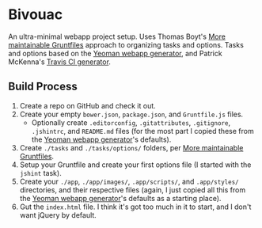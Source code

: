 # Bivouac

An ultra-minimal webapp project setup. Uses Thomas Boyt's [More maintainable Gruntfiles](http://www.thomasboyt.com/2013/09/01/maintainable-grunt.html) approach to organizing tasks and options. Tasks and options based on the [Yeoman webapp generator](https://github.com/yeoman/generator-webapp), and Patrick McKenna's [Travis CI generator](https://github.com/pwmckenna/generator-travis-ci).

## Build Process

1. Create a repo on GitHub and check it out.
2. Create your empty `bower.json`, `package.json`, and `Gruntfile.js` files.
    * Optionally create `.editorconfig`, `.gitattributes`, `.gitignore`, `.jshintrc`, and `README.md` files (for the most part I copied these from the [Yeoman webapp generator](https://github.com/yeoman/generator-webapp)'s defaults).
3. Create `./tasks` and `./tasks/options/` folders, per [More maintainable Gruntfiles](http://www.thomasboyt.com/2013/09/01/maintainable-grunt.html).
4. Setup your Gruntfile and create your first options file (I started with the `jshint` task).
5. Create your `./app`, `./app/images/`, `.app/scripts/`, and `.app/styles/` directories, and their respective files (again, I just copied all this from the [Yeoman webapp generator](https://github.com/yeoman/generator-webapp)'s defaults as a starting place).
6. Gut the `index.html` file. I think it's got too much in it to start, and I don't want jQuery by default.
